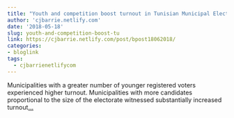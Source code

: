 ```yaml
---
title: "Youth and competition boost turnout in Tunisian Municipal Elections"
author: 'cjbarrie.netlify.com'
date: '2018-05-18'
slug: youth-and-competition-boost-tu
link: https://cjbarrie.netlify.com/post/bpost18062018/
categories:
- bloglink
tags:
  - cjbarrienetlifycom
---
```


Municipalities with a greater number of younger registered voters experienced higher turnout. Municipalities with more candidates proportional to the size of the electorate witnessed substantially increased turnout[... <i class="fas fa-external-link-alt"></i>](https://cjbarrie.netlify.com/post/bpost18062018/)


